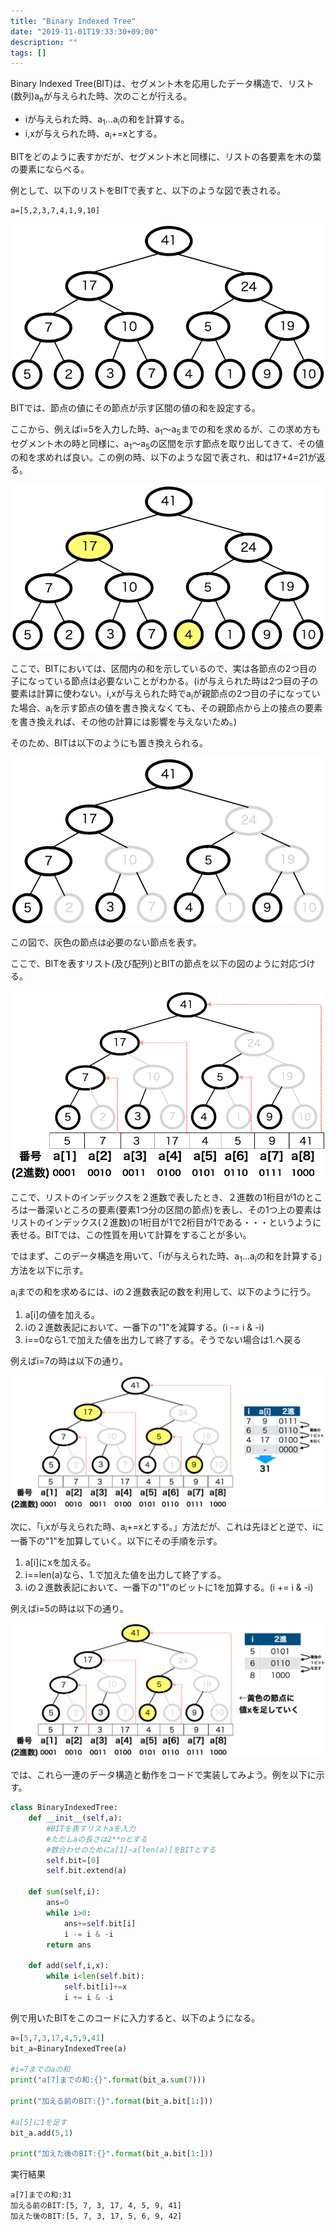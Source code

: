 ```yaml
---
title: "Binary Indexed Tree"
date: "2019-11-01T19:33:30+09:00"
description: ""
tags: []
---
```


Binary Indexed Tree(BIT)は、セグメント木を応用したデータ構造で、リスト(数列)a<sub>n</sub>が与えられた時、次のことが行える。

- iが与えられた時、a<sub>1</sub>...a<sub>i</sub>の和を計算する。
- i,xが与えられた時、a<sub>i</sub>+=xとする。

BITをどのように表すかだが、セグメント木と同様に、リストの各要素を木の葉の要素にならべる。

例として、以下のリストをBITで表すと、以下のような図で表される。

```
a=[5,2,3,7,4,1,9,10]
```

![BIT例1](./bit1.png)

BITでは、節点の値にその節点が示す区間の値の和を設定する。

ここから、例えばi=5を入力した時、a<sub>1</sub>〜a<sub>5</sub>までの和を求めるが、この求め方もセグメント木の時と同様に、a<sub>1</sub>〜a<sub>5</sub>の区間を示す節点を取り出してきて、その値の和を求めれば良い。この例の時、以下のような図で表され、和は17+4=21が返る。

![BIT例2](./bit2.png)

ここで、BITにおいては、区間内の和を示しているので、実は各節点の2つ目の子になっている節点は必要ないことがわかる。(iが与えられた時は2つ目の子の要素は計算に使わない。i,xが与えられた時でa<sub>i</sub>が親節点の2つ目の子になっていた場合、a<sub>i</sub>を示す節点の値を書き換えなくても、その親節点から上の接点の要素を書き換えれば、その他の計算には影響を与えないため。)

そのため、BITは以下のようにも置き換えられる。

![BIT例3](./bit3.png)

この図で、灰色の節点は必要のない節点を表す。

ここで、BITを表すリスト(及び配列)とBITの節点を以下の図のように対応づける。

![BIT例4](./bit4.png)

ここで、リストのインデックスを２進数で表したとき、２進数の1桁目が1のところは一番深いところの要素(要素1つ分の区間の節点)を表し、その1つ上の要素はリストのインデックス(２進数)の1桁目が1で2桁目が1である・・・というように表せる。BITでは、この性質を用いて計算をすることが多い。

ではまず、このデータ構造を用いて、「iが与えられた時、a<sub>1</sub>...a<sub>i</sub>の和を計算する」方法を以下に示す。

a<sub>i</sub>までの和を求めるには、iの２進数表記の数を利用して、以下のように行う。

1. a[i]の値を加える。
2. iの２進数表記において、一番下の"1"を減算する。(i -= i & -i) 
3. i==0なら1.で加えた値を出力して終了する。そうでない場合は1.へ戻る

例えばi=7の時は以下の通り。

![BIT例5](./bit5.png)


次に、「i,xが与えられた時、a<sub>i</sub>+=xとする。」方法だが、これは先ほどと逆で、iに一番下の"1"を加算していく。以下にその手順を示す。

1. a[i]にxを加える。
2. i==len(a)なら、1.で加えた値を出力して終了する。
3. iの２進数表記において、一番下の"1"のビットに1を加算する。(i += i & -i) 

例えばi=5の時は以下の通り。

![BIT例6](./bit6.png)

では、これら一連のデータ構造と動作をコードで実装してみよう。例を以下に示す。

```python
class BinaryIndexedTree:
    def __init__(self,a):
        #BITを表すリストaを入力
        #ただしaの長さは2**nとする
        #数合わせのためにa[1]~a[len(a)]をBITとする
        self.bit=[0]
        self.bit.extend(a)

    def sum(self,i):
        ans=0
        while i>0:
            ans+=self.bit[i]
            i -= i & -i
        return ans
    
    def add(self,i,x):
        while i<len(self.bit):
            self.bit[i]+=x
            i += i & -i
```

例で用いたBITをこのコードに入力すると、以下のようになる。

```python
a=[5,7,3,17,4,5,9,41]
bit_a=BinaryIndexedTree(a)

#i=7までのaの和
print("a[7]までの和:{}".format(bit_a.sum(7)))

print("加える前のBIT:{}".format(bit_a.bit[1:]))

#a[5]に1を足す
bit_a.add(5,1)

print("加えた後のBIT:{}".format(bit_a.bit[1:]))
```

実行結果

```
a[7]までの和:31
加える前のBIT:[5, 7, 3, 17, 4, 5, 9, 41]
加えた後のBIT:[5, 7, 3, 17, 5, 6, 9, 42]
```